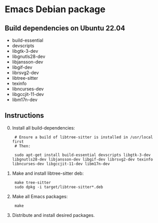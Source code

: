 # Emacs Debian package

## Build dependencies on Ubuntu 22.04

- build-essential
- devscripts
- libgtk-3-dev
- libgnutls28-dev
- libjansson-dev
- libgif-dev
- librsvg2-dev
- libtree-sitter
- texinfo
- libncurses-dev
- libgccjit-11-dev
- libm17n-dev

## Instructions

0. Install all build-dependencies:

        # Ensure a build of libtree-sitter is installed in /usr/local first
        # Then:

        sudo apt-get install build-essential devscripts libgtk-3-dev libgnutls28-dev libjansson-dev libgif-dev librsvg2-dev texinfo libncurses-dev libgccjit-11-dev libm17n-dev

1. Make and install libtree-sitter deb:

        make tree-sitter
        sudo dpkg -i target/libtree-sitter*.deb

2. Make all Emacs packages:

        make

3. Distribute and install desired packages.
